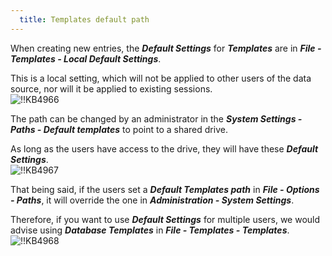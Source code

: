 ```yaml
---
  title: Templates default path
---
```

When creating new entries, the ***Default Settings*** for ***Templates*** are in ***File - Templates - Local Default Settings***.  

This is a local setting, which will not be applied to other users of the data source, nor will it be applied to existing sessions.  
![!!KB4966](https://webdevolutions.azureedge.net/docs/en/kb/KB4966.png)  

The path can be changed by an administrator in the ***System Settings - Paths - Default templates*** to point to a shared drive.  

As long as the users have access to the drive, they will have these ***Default Settings***.  
![!!KB4967](https://webdevolutions.azureedge.net/docs/en/kb/KB4967.png)  

That being said, if the users set a ***Default Templates path*** in ***File - Options - Paths***, it will override the one in ***Administration - System Settings***.  

Therefore, if you want to use ***Default Settings*** for multiple users, we would advise using ***Database Templates*** in ***File - Templates - Templates***.  
![!!KB4968](https://webdevolutions.azureedge.net/docs/en/kb/KB4968.png)

